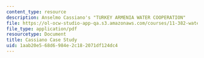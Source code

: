 ```yaml
---
content_type: resource
description: Anselmo Cassiano's "TURKEY ARMENIA WATER COOPERATION"
file: https://ol-ocw-studio-app-qa.s3.amazonaws.com/courses/11-382-water-diplomacy-spring-2021/1aab20e568d6984e2c182071df124dc4_MIT11_382s21_Cassiano.pdf
file_type: application/pdf
resourcetype: Document
title: Cassiano Case Study
uid: 1aab20e5-68d6-984e-2c18-2071df124dc4
---
```

